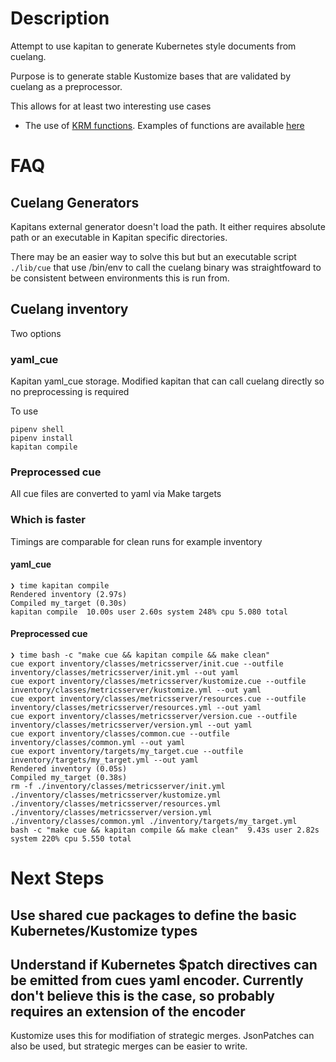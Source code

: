 # Description

Attempt to use kapitan to generate Kubernetes style documents from cuelang.

Purpose is to generate stable Kustomize bases that are validated by cuelang as a preprocessor.

This allows for at least two interesting use cases
* The use of [KRM functions](https://github.com/kubernetes-sigs/kustomize/blob/master/cmd/config/docs/api-conventions/functions-spec.md). Examples of functions are available [here](https://github.com/GoogleContainerTools/kpt-functions-catalog)

# FAQ

## Cuelang Generators

Kapitans external generator doesn't load the path. It either requires absolute path or an executable in Kapitan specific directories.

There may be an easier way to solve this but but an executable script `./lib/cue` that use /bin/env to call the cuelang binary was straightfoward to be consistent between environments this is run from.

## Cuelang inventory

Two options

### yaml_cue

Kapitan yaml_cue storage. Modified kapitan that can call cuelang directly so no preprocessing is required

To use
```
pipenv shell
pipenv install
kapitan compile
```

### Preprocessed cue

All cue files are converted to yaml via Make targets

### Which is faster

Timings are comparable for clean runs for example inventory

#### yaml_cue
```
❯ time kapitan compile
Rendered inventory (2.97s)
Compiled my_target (0.30s)
kapitan compile  10.00s user 2.60s system 248% cpu 5.080 total
```

#### Preprocessed cue
```
❯ time bash -c "make cue && kapitan compile && make clean"
cue export inventory/classes/metricsserver/init.cue --outfile inventory/classes/metricsserver/init.yml --out yaml
cue export inventory/classes/metricsserver/kustomize.cue --outfile inventory/classes/metricsserver/kustomize.yml --out yaml
cue export inventory/classes/metricsserver/resources.cue --outfile inventory/classes/metricsserver/resources.yml --out yaml
cue export inventory/classes/metricsserver/version.cue --outfile inventory/classes/metricsserver/version.yml --out yaml
cue export inventory/classes/common.cue --outfile inventory/classes/common.yml --out yaml
cue export inventory/targets/my_target.cue --outfile inventory/targets/my_target.yml --out yaml
Rendered inventory (0.05s)
Compiled my_target (0.38s)
rm -f ./inventory/classes/metricsserver/init.yml ./inventory/classes/metricsserver/kustomize.yml ./inventory/classes/metricsserver/resources.yml ./inventory/classes/metricsserver/version.yml ./inventory/classes/common.yml ./inventory/targets/my_target.yml
bash -c "make cue && kapitan compile && make clean"  9.43s user 2.82s system 220% cpu 5.550 total
``````

# Next Steps

## Use shared cue packages to define the basic Kubernetes/Kustomize types

## Understand if Kubernetes $patch directives can be emitted from cues yaml encoder. Currently don't believe this is the case, so probably requires an extension of the encoder

Kustomize uses this for modifiation of strategic merges. JsonPatches can also be used, but strategic merges can be easier to write. 
